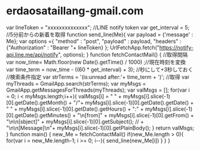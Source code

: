 # erdaosataillang-gmail.com
var lineToken = "xxxxxxxxxxxxxx"; //LINE notify token var get_interval = 5; //5分前からの新着を取得   function send_line(Me){  var payload = {'message' :   Me};  var options ={    "method"  : "post",    "payload" : payload,    "headers" : {"Authorization" : "Bearer "+ lineToken}    };  UrlFetchApp.fetch("https://notify-api.line.me/api/notify", options); }   function fetchContactMail() {  //取得間隔  var now_time= Math.floor(new Date().getTime() / 1000) ;//現在時刻を変換  var time_term = now_time - ((60 * get_interval) + 3); //秒にして+3秒しておく    //検索条件指定  var strTerms = '(is:unread after:'+ time_term + ')';    //取得  var myThreads = GmailApp.search(strTerms);  var myMsgs = GmailApp.getMessagesForThreads(myThreads);  var valMsgs = [];  for(var i = 0; i &lt; myMsgs.length;i++){    valMsgs[i] = " " + myMsgs[i].slice(-1)[0].getDate().getMonth() + "/"+ myMsgs[i].slice(-1)[0].getDate().getDate()      + " " + myMsgs[i].slice(-1)[0].getDate().getHours() + ":" + myMsgs[i].slice(-1)[0].getDate().getMinutes()      + "\n[from]" + myMsgs[i].slice(-1)[0].getFrom()     + "\n\n[sbject]" + myMsgs[i].slice(-1)[0].getSubject();     // + "\n\n[Message]\n"+ myMsgs[i].slice(-1)[0].getPlainBody();  }    return valMsgs; }  function main() {  new_Me = fetchContactMail()  if(new_Me.length > 0){    for(var i = new_Me.length-1; i >= 0; i--){      send_line(new_Me[i])    }  } }
